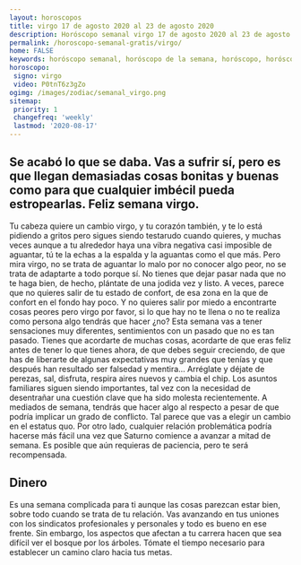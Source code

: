 ```yaml
---
layout: horoscopos
title: virgo 17 de agosto 2020 al 23 de agosto 2020 
description: Horóscopo semanal virgo 17 de agosto 2020 al 23 de agosto 2020. Se acabó lo que se daba. Vas a sufrir sí, pero es que llegan demasiadas cosas bonitas y buenas como para que cualquier imbécil pueda estropearlas. Feliz semana virgo.
permalink: /horoscopo-semanal-gratis/virgo/
home: FALSE
keywords: horóscopo semanal, horóscopo de la semana, horóscopo, horóscopo gratis,horóscopos, horóscopo esperanza gracia, horoscopos virgo la semana, horóscopos gratis, Tarot, Astrologia, Zodíaco, virgo, horoscopo gratis, semanal
horoscopo:
 signo: virgo
 video: P0tnT6z3gZo
ogimg: /images/zodiac/semanal_virgo.png
sitemap:
 priority: 1
 changefreq: 'weekly'
 lastmod: '2020-08-17'
---
```




## Se acabó lo que se daba. Vas a sufrir sí, pero es que llegan demasiadas cosas bonitas y buenas como para que cualquier imbécil pueda estropearlas. Feliz semana virgo.

Tu cabeza quiere un cambio virgo, y tu corazón también, y te lo está pidiendo a gritos pero sigues siendo testarudo cuando quieres, y muchas veces aunque a tu alrededor haya una vibra negativa casi imposible de aguantar, tú te la echas a la espalda y la aguantas como el que más. Pero mira virgo, no se trata de aguantar lo malo por no conocer algo peor, no se trata de adaptarte a todo porque sí. No tienes que dejar pasar nada que no te haga bien, de hecho, plántate de una jodida vez y listo. A veces, parece que no quieres salir de tu estado de confort, de esa zona en la que de confort en el fondo hay poco. Y no quieres salir por miedo a encontrarte cosas peores pero virgo por favor, si lo que hay no te llena o no te realiza como persona algo tendrás que hacer ¿no? Esta semana vas a tener sensaciones muy diferentes, sentimientos con un pasado que no es tan pasado. Tienes que acordarte de muchas cosas, acordarte de que eras feliz antes de tener lo que tienes ahora, de que debes seguir creciendo, de que has de liberarte de algunas expectativas muy grandes que tenías y que después han resultado ser falsedad y mentira… Arréglate y déjate de perezas, sal, disfruta, respira aires nuevos y cambia el chip. Los asuntos familiares siguen siendo importantes, tal vez con la necesidad de desentrañar una cuestión clave que ha sido molesta recientemente. A mediados de semana, tendrás que hacer algo al respecto a pesar de que podría implicar un grado de conflicto. Tal parece que vas a elegir un cambio en el estatus quo. Por otro lado, cualquier relación problemática podría hacerse más fácil una vez que Saturno comience a avanzar a mitad de semana. Es posible que aún requieras de paciencia, pero te será recompensada.

## Dinero

Es una semana complicada para ti aunque las cosas parezcan estar bien, sobre todo cuando se trata de tu relación. Vas avanzando en tus uniones con los sindicatos profesionales y personales y todo es bueno en ese frente. Sin embargo, los aspectos que afectan a tu carrera hacen que sea difícil ver el bosque por los árboles. Tómate el tiempo necesario para establecer un camino claro hacia tus metas.
